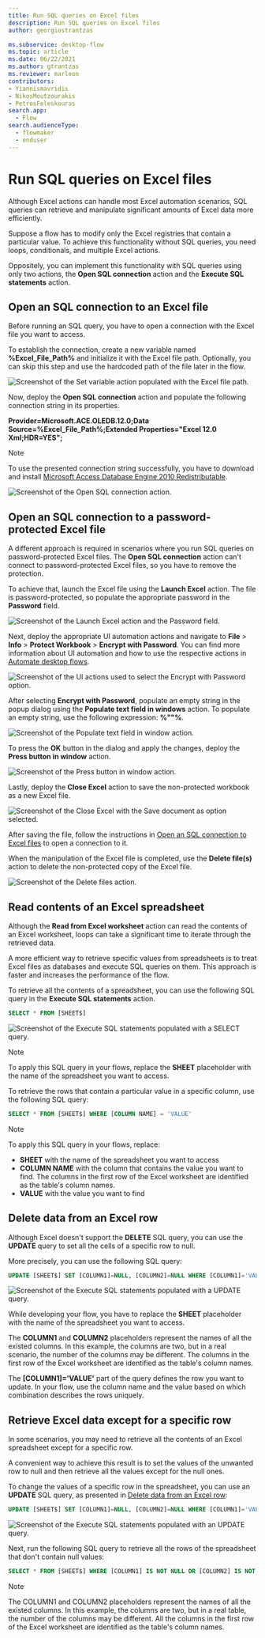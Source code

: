 ```yaml
---
title: Run SQL queries on Excel files
description: Run SQL queries on Excel files
author: georgiostrantzas

ms.subservice: desktop-flow
ms.topic: article
ms.date: 06/22/2021
ms.author: gtrantzas
ms.reviewer: marleon
contributors:
- Yiannismavridis
- NikosMoutzourakis
- PetrosFeleskouras
search.app: 
  - Flow
search.audienceType: 
  - flowmaker
  - enduser
---
```


# Run SQL queries on Excel files

Although Excel actions can handle most Excel automation scenarios, SQL queries can retrieve and manipulate significant amounts of Excel data more efficiently.

Suppose a flow has to modify only the Excel registries that contain a particular value. To achieve this functionality without SQL queries, you need loops, conditionals, and multiple Excel actions.

Oppositely, you can implement this functionality with SQL queries using only two actions, the **Open SQL connection** action and the **Execute SQL statements** action.

## Open an SQL connection to an Excel file

Before running an SQL query, you have to open a connection with the Excel file you want to access. 

To establish the connection, create a new variable named **%Excel_File_Path%** and initialize it with the Excel file path. Optionally, you can skip this step and use the hardcoded path of the file later in the flow.

![Screenshot of the Set variable action populated with the Excel file path.](media/sql-queries-excel/set-variable-action.png)

Now, deploy the **Open SQL connection** action and populate the following connection string in its properties.

**Provider=Microsoft.ACE.OLEDB.12.0;Data Source=%Excel_File_Path%;Extended Properties="Excel 12.0 Xml;HDR=YES";**

> [!NOTE]
> To use the presented connection string successfully, you have to download and install [Microsoft Access Database Engine 2010 Redistributable](https://www.microsoft.com/download/details.aspx?id=13255).

![Screenshot of the Open SQL connection action.](media/sql-queries-excel/open-sql-connection-action.png)

## Open an SQL connection to a password-protected Excel file

A different approach is required in scenarios where you run SQL queries on password-protected Excel files. The **Open SQL connection** action can't connect to password-protected Excel files, so you have to remove the protection.

To achieve that, launch the Excel file using the **Launch Excel** action. The file is password-protected, so populate the appropriate password in the **Password** field.

![Screenshot of the Launch Excel action and the Password field.](media/sql-queries-excel/launch-excel-action.png)

Next, deploy the appropriate UI automation actions and navigate to **File** > **Info** > **Protect Workbook** > **Encrypt with Password**. You can find more information about UI automation and how to use the respective actions in [Automate desktop flows](../desktop-automation.md).

![Screenshot of the UI actions used to select the Encrypt with Password option.](media/sql-queries-excel/ui-actions.png)

After selecting **Encrypt with Password**, populate an empty string in the popup dialog using the **Populate text field in windows** action. To populate an empty string, use the following expression: **%""%**.

![Screenshot of the Populate text field in window action.](media/sql-queries-excel/populate-text-field-action.png)

To press the **OK** button in the dialog and apply the changes, deploy the **Press button in window** action.

![Screenshot of the Press button in window action.](media/sql-queries-excel/press-button-action.png)

Lastly, deploy the **Close Excel** action to save the non-protected workbook as a new Excel file.

![Screenshot of the Close Excel with the Save document as option selected.](media/sql-queries-excel/close-excel-action.png)

After saving the file, follow the instructions in [Open an SQL connection to Excel files](sql-queries-excel.md#open-an-sql-connection-to-an-excel-file) to open a connection to it.

When the manipulation of the Excel file is completed, use the **Delete file(s)** action to delete the non-protected copy of the Excel file.

![Screenshot of the Delete files action.](media/sql-queries-excel/delete-file-action.png)

## Read contents of an Excel spreadsheet

Although the **Read from Excel worksheet** action can read the contents of an Excel worksheet, loops can take a significant time to iterate through the retrieved data.

A more efficient way to retrieve specific values from spreadsheets is to treat Excel files as databases and execute SQL queries on them. This approach is faster and increases the performance of the flow.

To retrieve all the contents of a spreadsheet, you can use the following SQL query in the **Execute SQL statements** action.

``` SQL
SELECT * FROM [SHEET$]
```

![Screenshot of the Execute SQL statements populated with a SELECT query.](media/sql-queries-excel/execute-sql-statement-action.png)

> [!NOTE]
> To apply this SQL query in your flows, replace the **SHEET** placeholder with the name of the spreadsheet you want to access.

To retrieve the rows that contain a particular value in a specific column, use the following SQL query:

``` SQL
SELECT * FROM [SHEET$] WHERE [COLUMN NAME] = 'VALUE'
```

> [!NOTE] 
> To apply this SQL query in your flows, replace:
> - **SHEET** with the name of the spreadsheet you want to access
> - **COLUMN NAME** with the column that contains the value you want to find. The columns in the first row of the Excel worksheet are identified as the table's column names. 
> - **VALUE** with the value you want to find

## Delete data from an Excel row

Although Excel doesn't support the **DELETE** SQL query, you can use the **UPDATE** query to set all the cells of a specific row to null.

More precisely, you can use the following SQL query:

``` SQL
UPDATE [SHEET$] SET [COLUMN1]=NULL, [COLUMN2]=NULL WHERE [COLUMN1]='VALUE'
```

![Screenshot of the Execute SQL statements populated with a UPDATE query.](media/sql-queries-excel/execute-sql-statement-action-delete.png)

While developing your flow, you have to replace the **SHEET** placeholder with the name of the spreadsheet you want to access.

The **COLUMN1** and **COLUMN2** placeholders represent the names of all the existed columns. In this example, the columns are two, but in a real scenario, the number of the columns may be different. The columns in the first row of the Excel worksheet are identified as the table's column names. 

The **\[COLUMN1\]='VALUE'** part of the query defines the row you want to update. In your flow, use the column name and the value based on which combination describes the rows uniquely.


## Retrieve Excel data except for a specific row

In some scenarios, you may need to retrieve all the contents of an Excel spreadsheet except for a specific row.

A convenient way to achieve this result is to set the values of the unwanted row to null and then retrieve all the values except for the null ones.

To change the values of a specific row in the spreadsheet, you can use an **UPDATE** SQL query, as presented in [Delete data from an Excel row](sql-queries-excel.md#delete-data-from-an-excel-row):

``` SQL
UPDATE [SHEET$] SET [COLUMN1]=NULL, [COLUMN2]=NULL WHERE [COLUMN1]='VALUE'
```
![Screenshot of the Execute SQL statements populated with an UPDATE query.](media/sql-queries-excel/execute-sql-statement-action-delete.png)

Next, run the following SQL query to retrieve all the rows of the spreadsheet that don't contain null values:

``` SQL
SELECT * FROM [SHEET$] WHERE [COLUMN1] IS NOT NULL OR [COLUMN2] IS NOT NULL
```

> [!NOTE]
> The COLUMN1 and COLUMN2 placeholders represent the names of all the existed columns. In this example, the columns are two, but in a real table, the number of the columns may be different. All the columns in the first row of the Excel worksheet are identified as the table's column names. 
